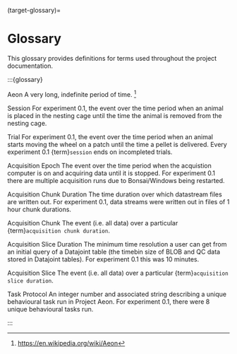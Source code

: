 (target-glossary)=
# Glossary

This glossary provides definitions for terms used throughout the project documentation.

:::{glossary}

Aeon
    A very long, indefinite period of time. [^1]

Session
    For experiment 0.1, the event over the time period when an animal is placed in the nesting cage until the time the animal is removed from the nesting cage.

Trial
    For experiment 0.1, the event over the time period when an animal starts moving the wheel on a patch until the time a pellet is delivered. Every experiment 0.1 {term}`session` ends on incompleted trials.

Acquisition Epoch
    The event over the time period when the acquistion computer is on and acquiring data until it is stopped. For experiment 0.1 there are multiple acquisition runs due to Bonsai/Windows being restarted.

Acquisition Chunk Duration
    The time duration over which datastream files are written out. For experiment 0.1, data streams were written out in files of 1 hour chunk durations.

Acquisition Chunk
    The event (i.e. all data) over a particular {term}`acquisition chunk duration`.

Acquisition Slice Duration
    The minimum time resolution a user can get from an initial query of a Datajoint table (the timebin size of BLOB and QC data stored in Datajoint tables). For experiment 0.1 this was 10 minutes.

Acquisition Slice
    The event (i.e. all data) over a particular {term}`acquisition slice duration`.

Task Protocol
    An integer number and associated string describing a unique behavioural task run in Project Aeon. For experiment 0.1, there were 8 unique behavioural tasks run.

:::

[^1]: https://en.wikipedia.org/wiki/Aeon